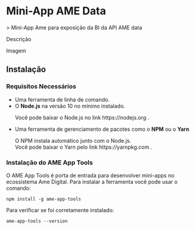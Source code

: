 <h1>Mini-App AME Data</h1>
> Mini-App Ame para exposição da BI da API AME data

Descrição

Imagem

<h2>Instalação</h2>

<h3>Requisitos Necessários</h3>
<ul>
<li>Uma ferramenta de linha de comando.</li>
<li>O <b>Node.js</b> na versão 10 no mínimo instalado.</li><p>Você pode baixar o Node.js no link https://nodejs.org .</p><li>Uma ferramenta de gerenciamento de pacotes como o <b>NPM</b> ou o <b>Yarn</b></li><p>O NPM instala automático junto com o Node.js.<br>Você pode baixar o Yarn pelo link https://yarnpkg.com .</p>
</ul>

<h3>Instalação do AME App Tools</h3>
O AME App Tools é porta de entrada para desenvolver mini-apps no ecossistema Ame Digital. Para instalar a ferramenta você pode usar o comando: 

```
npm install -g ame-app-tools
```

Para verificar se foi corretamente instalado:

```
ame-app-tools --version
```
<br>



